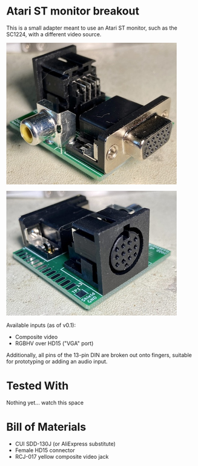 # Atari ST monitor breakout
This is a small adapter meant to use an Atari ST monitor, such as the SC1224, with a different video source.

![The HD15 input side of the adapter.](/images/atarist-monitor-adapter-hd15-side.jpg)

![The 13-pin DIN output side of the adapter.](/images/atarist-monitor-adapter-13f-side.jpg)

Available inputs (as of v0.1):
 - Composite video
 - RGBHV over HD15 ("VGA" port)

Additionally, all pins of the 13-pin DIN are broken out onto fingers, suitable for prototyping or adding an audio input.

# Tested With
Nothing yet... watch this space

# Bill of Materials
 - CUI SDD-130J (or AliExpress substitute)
 - Female HD15 connector
 - RCJ-017 yellow composite video jack
